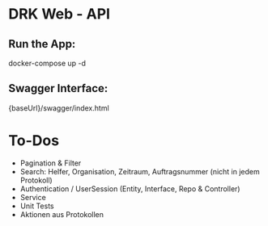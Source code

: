 # DRK Web - API

## Run the App:

docker-compose up -d


## Swagger Interface:

{baseUrl}/swagger/index.html


# To-Dos

- Pagination & Filter
- Search: Helfer, Organisation, Zeitraum, Auftragsnummer (nicht in jedem Protokoll)
- Authentication / UserSession (Entity, Interface, Repo & Controller)
- Service
- Unit Tests
- Aktionen aus Protokollen